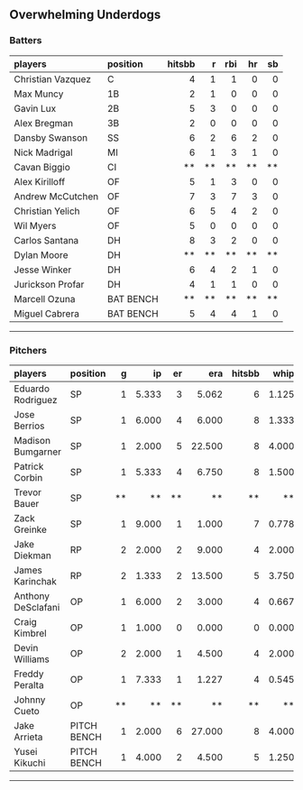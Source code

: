 ## Overwhelming Underdogs

### Batters

 
|players           |position  | hitsbb|  r| rbi| hr| sb| 
|:-----------------|:---------|------:|--:|---:|--:|--:| 
|Christian Vazquez |C         |      4|  1|   1|  0|  0| 
|Max Muncy         |1B        |      2|  1|   0|  0|  0| 
|Gavin Lux         |2B        |      5|  3|   0|  0|  0| 
|Alex Bregman      |3B        |      2|  0|   0|  0|  0| 
|Dansby Swanson    |SS        |      6|  2|   6|  2|  0| 
|Nick Madrigal     |MI        |      6|  1|   3|  1|  0| 
|Cavan Biggio      |CI        |     **| **|  **| **| **| 
|Alex Kirilloff    |OF        |      5|  1|   3|  0|  0| 
|Andrew McCutchen  |OF        |      7|  3|   7|  3|  0| 
|Christian Yelich  |OF        |      6|  5|   4|  2|  0| 
|Wil Myers         |OF        |      5|  0|   0|  0|  0| 
|Carlos Santana    |DH        |      8|  3|   2|  0|  0| 
|Dylan Moore       |DH        |     **| **|  **| **| **| 
|Jesse Winker      |DH        |      6|  4|   2|  1|  0| 
|Jurickson Profar  |DH        |      4|  1|   1|  0|  0| 
|Marcell Ozuna     |BAT BENCH |     **| **|  **| **| **| 
|Miguel Cabrera    |BAT BENCH |      5|  4|   4|  1|  0| 


* * *

### Pitchers

 
|players            |position    |  g|    ip| er|    era| hitsbb|  whip| so|  w| sv| 
|:------------------|:-----------|--:|-----:|--:|------:|------:|-----:|--:|--:|--:| 
|Eduardo Rodriguez  |SP          |  1| 5.333|  3|  5.062|      6| 1.125|  7|  0|  0| 
|Jose Berrios       |SP          |  1| 6.000|  4|  6.000|      8| 1.333|  4|  1|  0| 
|Madison Bumgarner  |SP          |  1| 2.000|  5| 22.500|      8| 4.000|  2|  0|  0| 
|Patrick Corbin     |SP          |  1| 5.333|  4|  6.750|      8| 1.500|  4|  0|  0| 
|Trevor Bauer       |SP          | **|    **| **|     **|     **|    **| **| **| **| 
|Zack Greinke       |SP          |  1| 9.000|  1|  1.000|      7| 0.778|  3|  1|  0| 
|Jake Diekman       |RP          |  2| 2.000|  2|  9.000|      4| 2.000|  1|  0|  0| 
|James Karinchak    |RP          |  2| 1.333|  2| 13.500|      5| 3.750|  1|  0|  1| 
|Anthony DeSclafani |OP          |  1| 6.000|  2|  3.000|      4| 0.667|  4|  1|  0| 
|Craig Kimbrel      |OP          |  1| 1.000|  0|  0.000|      0| 0.000|  3|  0|  1| 
|Devin Williams     |OP          |  2| 2.000|  1|  4.500|      4| 2.000|  5|  1|  0| 
|Freddy Peralta     |OP          |  1| 7.333|  1|  1.227|      4| 0.545|  9|  1|  0| 
|Johnny Cueto       |OP          | **|    **| **|     **|     **|    **| **| **| **| 
|Jake Arrieta       |PITCH BENCH |  1| 2.000|  6| 27.000|      8| 4.000|  1|  0|  0| 
|Yusei Kikuchi      |PITCH BENCH |  1| 4.000|  2|  4.500|      5| 1.250|  8|  0|  0| 


* * *


